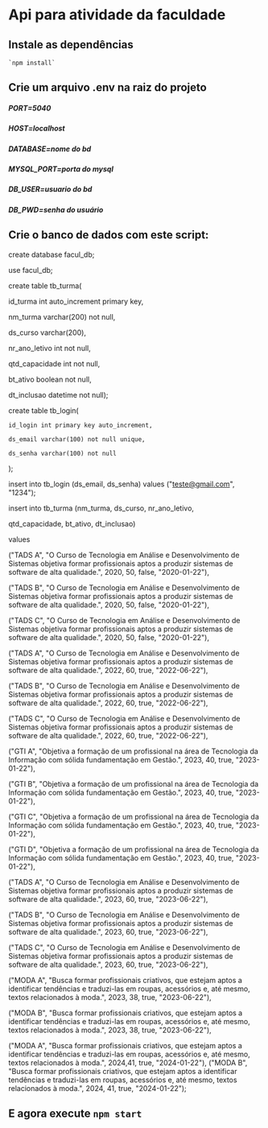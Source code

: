 # Api para atividade da faculdade

## Instale as dependências
    `npm install`

## Crie um arquivo .env na raiz do projeto
##### PORT=5040
##### HOST=localhost
##### DATABASE=nome do bd
##### MYSQL_PORT=porta do mysql
##### DB_USER=usuario do bd
##### DB_PWD=senha do usuário

## Crie o banco de dados com este script:

create database facul_db;

use facul_db;


create table tb_turma(

id_turma int auto_increment primary key,

nm_turma varchar(200) not null,

ds_curso varchar(200),

nr_ano_letivo int not null,

qtd_capacidade int not null,

bt_ativo boolean not null,

dt_inclusao datetime not null);

create table tb_login(

	id_login int primary key auto_increment,

    ds_email varchar(100) not null unique,

    ds_senha varchar(100) not null

);

insert into tb_login (ds_email, ds_senha) values ("teste@gmail.com", "1234");

insert into tb_turma (nm_turma, ds_curso, nr_ano_letivo,

qtd_capacidade, bt_ativo, dt_inclusao)

values

("TADS A", "O Curso de Tecnologia em Análise e Desenvolvimento de Sistemas objetiva formar profissionais aptos a produzir sistemas de software de alta qualidade.", 2020, 50, false, "2020-01-22"),

("TADS B", "O Curso de Tecnologia em Análise e Desenvolvimento de Sistemas objetiva formar profissionais aptos a produzir sistemas de software de alta qualidade.", 2020, 50, false, "2020-01-22"),

("TADS C", "O Curso de Tecnologia em Análise e Desenvolvimento de Sistemas objetiva formar profissionais aptos a produzir sistemas de software de alta qualidade.", 2020, 50, false, "2020-01-22"),

("TADS A", "O Curso de Tecnologia em Análise e Desenvolvimento de Sistemas objetiva formar profissionais aptos a produzir sistemas de software de alta qualidade.", 2022, 60, true, "2022-06-22"),

("TADS B", "O Curso de Tecnologia em Análise e Desenvolvimento de Sistemas objetiva formar profissionais aptos a produzir sistemas de software de alta qualidade.", 2022, 60, true, "2022-06-22"),

("TADS C", "O Curso de Tecnologia em Análise e Desenvolvimento de Sistemas objetiva formar profissionais aptos a produzir sistemas de software de alta qualidade.", 2022, 60, true, "2022-06-22"),

("GTI A", "Objetiva a formação de um profissional na área de Tecnologia da Informação com sólida fundamentação em Gestão.", 2023, 40, true, "2023-01-22"),

("GTI B", "Objetiva a formação de um profissional na área de Tecnologia da Informação com sólida fundamentação em Gestão.", 2023, 40, true, "2023-01-22"),

("GTI C", "Objetiva a formação de um profissional na área de Tecnologia da Informação com sólida fundamentação em Gestão.", 2023, 40, true, "2023-01-22"),

("GTI D", "Objetiva a formação de um profissional na área de Tecnologia da Informação com sólida fundamentação em Gestão.", 2023, 40, true, "2023-01-22"),

("TADS A", "O Curso de Tecnologia em Análise e Desenvolvimento de Sistemas objetiva formar profissionais aptos a produzir sistemas de software de alta qualidade.", 2023, 60, true, "2023-06-22"),

("TADS B", "O Curso de Tecnologia em Análise e Desenvolvimento de Sistemas objetiva formar profissionais aptos a produzir sistemas de software de alta qualidade.", 2023, 60, true, "2023-06-22"),

("TADS C", "O Curso de Tecnologia em Análise e Desenvolvimento de Sistemas objetiva formar profissionais aptos a produzir sistemas de software de alta qualidade.", 2023, 60, true, "2023-06-22"),

("MODA A", "Busca formar profissionais criativos, que estejam aptos a identificar tendências e traduzi-las em roupas, acessórios e, até mesmo, textos relacionados à moda.", 2023, 38, true, "2023-06-22"),

("MODA B", "Busca formar profissionais criativos, que estejam aptos a identificar tendências e traduzi-las em roupas, acessórios e, até mesmo, textos relacionados à moda.", 2023, 38, true, "2023-06-22"),

("MODA A", "Busca formar profissionais criativos, que estejam aptos a identificar tendências e traduzi-las em roupas, acessórios e, até mesmo, textos relacionados à moda.", 2024,41, true, "2024-01-22"),
("MODA B", "Busca formar profissionais criativos, que estejam aptos a identificar tendências e traduzi-las em roupas, acessórios e, até mesmo, textos relacionados à moda.", 2024, 41, true, "2024-01-22");

## E agora execute `npm start`

